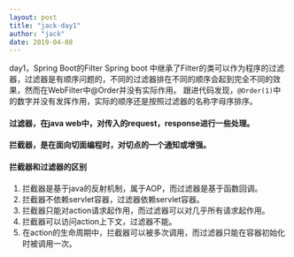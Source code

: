 ```yaml
---
layout: post
title: "jack-day1"
author: "jack"
date: 2019-04-08
---
```

day1，Spring Boot的Filter<!-- more -->
Spring boot 中继承了Filter的类可以作为程序的过滤器，过滤器是有顺序问题的，不同的过滤器排在不同的顺序会起到完全不同的效果，然而在WebFilter中@Order并没有实际作用。
跟进代码发现，`@Order(1)`中的数字并没有发挥作用，实际的顺序还是按照过滤器的名称字母序排序。
#### 过滤器，在java web中，对传入的request，response进行一些处理。
#### 拦截器，是在面向切面编程时，对切点的一个通知或增强。

#### 拦截器和过滤器的区别
1. 拦截器是基于java的反射机制，属于AOP，而过滤器是基于函数回调。
2. 拦截器不依赖servlet容器，过滤器依赖servlet容器。
3. 拦截器只能对action请求起作用，而过滤器可以对几乎所有请求起作用。
4. 拦截器可以访问action上下文，过滤器不能。
5. 在action的生命周期中，拦截器可以被多次调用，而过滤器只能在容器初始化时被调用一次。

